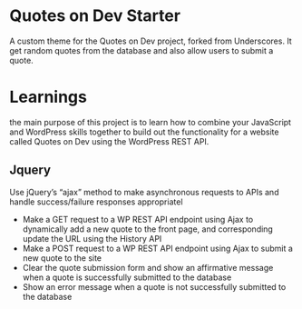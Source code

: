 # Quotes on Dev Starter

A custom theme for the Quotes on Dev project, forked from Underscores. It get random quotes from the database and also allow users to submit a quote.

# Learnings

the main purpose of this project is to learn how to combine your JavaScript and WordPress skills together to build out the functionality for a website called Quotes on Dev using the WordPress REST API.

## Jquery

Use jQuery’s “ajax” method to make asynchronous requests to APIs and handle success/failure responses appropriatel

- Make a GET request to a WP REST API endpoint using Ajax to dynamically add a new quote to the front page, and corresponding update the URL using the History API
- Make a POST request to a WP REST API endpoint using Ajax to submit a new quote to the site
- Clear the quote submission form and show an affirmative message when a quote is successfully submitted to the database
- Show an error message when a quote is not successfully submitted to the database
